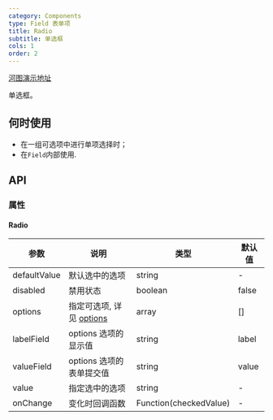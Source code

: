 ```yaml
---
category: Components
type: Field 表单项
title: Radio
subtitle: 单选框
cols: 1
order: 2
---
```


[河图演示地址](http://139.155.239.172:9536/guiedit?route=%2Fproject%2Fhetu_demo%2Fhetu%2Fdemo%2FRadio)

单选框。

## 何时使用

- 在一组可选项中进行单项选择时；
- 在`Field`内部使用.

## API

### 属性

#### Radio

| 参数         | 说明                                                      | 类型                   | 默认值 |
| ------------ | --------------------------------------------------------- | ---------------------- | ------ |
| defaultValue | 默认选中的选项                                            | string                 | -      |
| disabled     | 禁用状态                                                  | boolean                | false  |
| options      | 指定可选项, 详见 [options](/components/Checkbox/#options) | array                  | \[]    |
| labelField   | options 选项的显示值                                      | string                 | label  |
| valueField   | options 选项的表单提交值                                  | string                 | value  |
| value        | 指定选中的选项                                            | string                 | -      |
| onChange     | 变化时回调函数                                            | Function(checkedValue) | -      |
